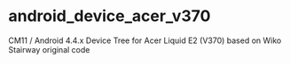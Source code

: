android_device_acer_v370
========================

CM11 / Android 4.4.x Device Tree for Acer Liquid E2 (V370) based on Wiko Stairway original code
